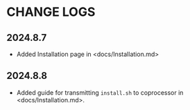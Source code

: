# CHANGE LOGS

## 2024.8.7

- Added Installation page in <docs/Installation.md>

## 2024.8.8

- Added guide for transmitting `install.sh` to coprocessor in <docs/Installation.md>.

